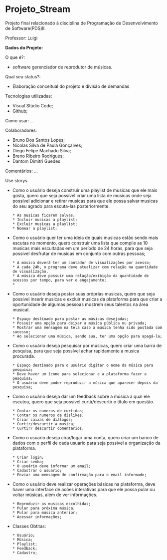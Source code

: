 Projeto_Stream
================================================

Projeto final relacionado à disciplina de Programação de Desenvolvimento de Software(PDS)II.

Professor: Luigi

**Dados do Projeto:**

O que é?: 
 * software gerenciador de reprodutor de músicas. 

Qual seu status?: 
 * Elaboração conceitual do projeto e divisão de demandas

Tecnologias utilizadas: 
 * Visual Stúdio Code;
 * Github;

Como usar: ...

Colaboradores: 
 * Bruno Dos Santos Lopes;
 * Nicolas Silva de Paula Gonçalves;
 * Diego Felipe Machado Silva;
 * Breno Ribeiro Rodrigues;
 * Dantom Dimitri Guedes

Comentários: ...

Use storys 
 * Como o usuário deseja construir uma playlist de musicas que ele mais gosta, quero que seja possível criar uma lista de musicas onde seja possível adicionar e retirar musicas  para que ele possa salvar musicas do seu agrado para escuta-las posteriormente.
 
       * As musicas ficarem salvas;
       * Incluir musicas a playlist;
       * Excluir musicas a playlist;
       * Nomear a playlist;
      
       
 * Como o usuário quer ter uma ideia de quais musicas estão sendo mais escutas no momento, quero construir uma lista que compile as 10 musicas mais escultadas em um período de 24 horas, para que seja possível desfrutar de musicas em conjunto com outras pessoas;
 
       * A música deverá ter um contador de visualizações por acesso;
       * A cada 24h, o programa deve atualizar com relação na quantidade de visualização.
       * A música deve possuir uma relação/exibição da quantidade de acessos por tempo, para ver o engajamento;
       * 
       
 * Como o usuário deseja postar suas próprias musicas, quero que seja possível inserir musicas e excluir musicas da plataforma para que criar a oportunidade de algumas pessoas mostrem seus talentos na área musical.
 
       * Espaço destinado para postar as músicas desejadas;
       * Possuir uma opção para deixar a música pública ou privada;
       * Mostrar uma mensagem na tela caso a música tenha sido postada com sucesso;
       * Ao selecionar uma música, sendo sua, ter uma opção para apagá-la;
   
 * Como o usuário deseja pesquisar por músicas, quero criar uma barra de pesquisa, para que seja possível achar rapidamente a musica procurada.
 
       * Espaço destinado para o usuário digitar o nome da música para pesquisa;
       * Deve haver um ícone para selecionar e a plataforma fazer a pesquisa;
       * O usuário deve poder reproduzir a música que aparecer depois da pesquisa;
       
 * Como o usuário deseja dar um feedback sobre a música a qual ele escutou, quero que seja possível curtir/descurtir o título em questão.
 
       * Contar os numeros de curtidas;
       * Contar os numeros de dislikes;
       * Criar caixas de diálogos;
       * Curtir/descurtir a musica; 
       * Curtir/ descurtir comentarios;
 
 * Como o usuario deseja cirar/logar uma conta, quero criar um banco de dados com o perfil de cada usuario para seja possivel a organização da plataforma.
 
       * Criar login;
       * Criar senha;
       * O usuário deve informar um email;
       * Cadastrar o usuario;
       * Enviar uma mensagem de confirmação para o email informado;

 * Como o usuário deve realizar operações básicas na plataforma, deve haver uma interface de acões interativas para que ele possa pular ou voltar músicas, além de ver informações. 

       * Reproduzir as musicas escolhidas;
       * Pular para próxima música;
       * Pular para música anterior;
       * Acessar informações;

 * Classes Obtitas:

       * Usuário;
       * Música;
       * Playlist;
       * Feedback;
       * Cadastro;



     
